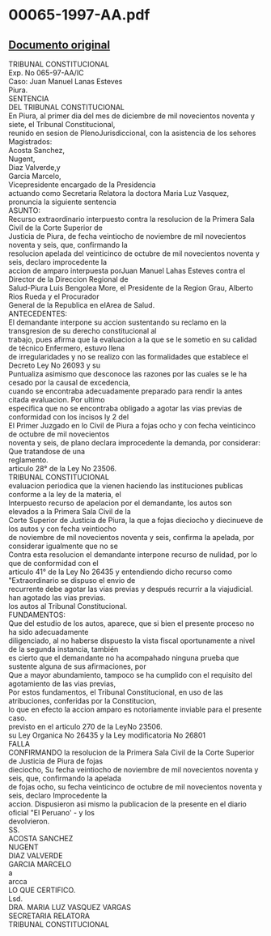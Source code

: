
00065-1997-AA.pdf
=================
  
[Documento original](https://tc.gob.pe/jurisprudencia/1998/00065-1997-AA.pdf)  
---  
TRIBUNAL CONSTITUCIONAL  
Exp. No 065-97-AA/IC  
Caso: Juan Manuel Lanas Esteves  
Piura.  
SENTENCIA  
DEL TRIBUNAL CONSTITUCIONAL  
En Piura, al primer dia del mes de diciembre de mil novecientos noventa y siete, el Tribunal Constitucional,  
reunido en sesion de PlenoJurisdiccional, con la asistencia de los sehores Magistrados:  
Acosta Sanchez,  
Nugent,  
Diaz Valverde,y  
Garcia Marcelo,  
Vicepresidente encargado de la Presidencia  
actuando como Secretaria Relatora la doctora Maria Luz Vasquez, pronuncia la siguiente sentencia  
ASUNTO:  
Recurso extraordinario interpuesto contra la resolucion de la Primera Sala Civil de la Corte Superior de  
Justicia de Piura, de fecha veintiocho de noviembre de mil novecientos noventa y seis, que, confirmando la  
resolucion apelada del veinticinco de octubre de mil novecientos noventa y seis, declaro improcedente la  
accion de amparo interpuesta porJuan Manuel Lahas Esteves contra el Director de la Direccion Regional de  
Salud-Piura Luis Bengolea More, el Presidente de la Region Grau, Alberto Rios Rueda y el Procurador  
General de la Republica en elArea de Salud.  
ANTECEDENTES:  
El demandante interpone su accion sustentando su reclamo en la transgresion de su derecho constitucional al  
trabajo, pues afirma que la evaluacion a la que se le sometio en su calidad de técnico Enfermero, estuvo llena  
de irregularidades y no se realizo con las formalidades que establece el Decreto Ley No 26093 y su  
Puntualiza asimismo que desconoce las razones por las cuales se le ha cesado por la causal de excedencia,  
cuando se encontraba adecuadamente preparado para rendir la antes citada evaluacion. Por ultimo  
especifica que no se encontraba obligado a agotar las vias previas de conformidad con los incisos ly 2 del  
El Primer Juzgado en lo Civil de Piura a fojas ocho y con fecha veinticinco de octubre de mil novecientos  
noventa y seis, de plano declara improcedente la demanda, por considerar: Que tratandose de una  
reglamento.  
articulo 28° de la Ley No 23506.  
TRIBUNAL CONSTITUCIONAL  
evaluacion periodica que la vienen haciendo las instituciones publicas conforme a la ley de la materia, el  
Interpuesto recurso de apelacion por el demandante, los autos son elevados a la Primera Sala Civil de la  
Corte Superior de Justicia de Piura, la que a fojas dieciocho y diecinueve de los autos y con fecha veintiocho  
de noviembre de mil novecientos noventa y seis, confirma la apelada, por considerar igualmente que no se  
Contra esta resolucion el demandante interpone recurso de nulidad, por lo que de conformidad con el  
articulo 41° de la Ley No 26435 y entendiendo dicho recurso como "Extraordinario se dispuso el envio de  
recurrente debe agotar las vias previas y después recurrir a la viajudicial.  
han agotado las vias previas.  
los autos al Tribunal Constitucional.  
FUNDAMENTOS:  
Que del estudio de los autos, aparece, que si bien el presente proceso no ha sido adecuadamente  
diligenciado, al no haberse dispuesto la vista fiscal oportunamente a nivel de la segunda instancia, también  
es cierto que el demandante no ha acompahado ninguna prueba que sustente alguna de sus afirmaciones, por  
Que a mayor abundamiento, tampoco se ha cumplido con el requisito del agotamiento de las vias previas,  
Por estos fundamentos, el Tribunal Constitucional, en uso de las atribuciones, conferidas por la Constitucion,  
lo que en efecto la accion amparo es notoriamente inviable para el presente caso.  
previsto en el articulo 270 de la LeyNo 23506.  
su Ley Organica No 26435 y la Ley modificatoria No 26801  
FALLA  
CONFIRMANDO la resolucion de la Primera Sala Civil de la Corte Superior de Justicia de Piura de fojas  
dieciocho, Su fecha veintiocho de noviembre de mil novecientos noventa y seis, que, confirmando la apelada  
de fojas ocho, su fecha veinticinco de octubre de mil novecientos noventa y seis, declaro Improcedente la  
accion. Dispusieron asi mismo la publicacion de la presente en el diario oficial "El Peruano' - y los  
devolvieron.  
SS.  
ACOSTA SANCHEZ  
NUGENT  
DIAZ VALVERDE  
GARCIA MARCELO  
a  
arcca  
LO QUE CERTIFICO.  
Lsd.  
DRA. MARIA LUZ VASQUEZ VARGAS  
SECRETARIA RELATORA  
TRIBUNAL CONSTITUCIONAL